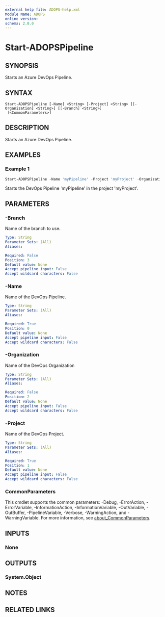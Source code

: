 ```yaml
---
external help file: ADOPS-help.xml
Module Name: ADOPS
online version:
schema: 2.0.0
---
```


# Start-ADOPSPipeline

## SYNOPSIS
Starts an Azure DevOps Pipeline.

## SYNTAX

```
Start-ADOPSPipeline [-Name] <String> [-Project] <String> [[-Organization] <String>] [[-Branch] <String>]
 [<CommonParameters>]
```

## DESCRIPTION
Starts an Azure DevOps Pipeline.

## EXAMPLES

### Example 1
```powershell
Start-ADOPSPipeline -Name 'myPipeline' -Project 'myProject' -Organization 'ADOPS' -Branch 'main'
```

Starts the DevOps Pipeline 'myPipeline' in the project 'myProject'.

## PARAMETERS

### -Branch
Name of the branch to use.

```yaml
Type: String
Parameter Sets: (All)
Aliases:

Required: False
Position: 3
Default value: None
Accept pipeline input: False
Accept wildcard characters: False
```

### -Name
Name of the DevOps Pipeline.

```yaml
Type: String
Parameter Sets: (All)
Aliases:

Required: True
Position: 0
Default value: None
Accept pipeline input: False
Accept wildcard characters: False
```

### -Organization
Name of the DevOps Organization

```yaml
Type: String
Parameter Sets: (All)
Aliases:

Required: False
Position: 2
Default value: None
Accept pipeline input: False
Accept wildcard characters: False
```

### -Project
Name of the DevOps Project.

```yaml
Type: String
Parameter Sets: (All)
Aliases:

Required: True
Position: 1
Default value: None
Accept pipeline input: False
Accept wildcard characters: False
```

### CommonParameters
This cmdlet supports the common parameters: -Debug, -ErrorAction, -ErrorVariable, -InformationAction, -InformationVariable, -OutVariable, -OutBuffer, -PipelineVariable, -Verbose, -WarningAction, and -WarningVariable. For more information, see [about_CommonParameters](http://go.microsoft.com/fwlink/?LinkID=113216).

## INPUTS

### None

## OUTPUTS

### System.Object
## NOTES

## RELATED LINKS
